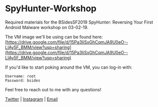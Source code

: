 # SpyHunter-Workshop

Required materials for the BSidesSF2019 SpyHunter: Reversing Your First Android Malware workshop on 03-02-19.

The VM image we'll be using can be found here: [https://drive.google.com/file/d/15Pa3IiSxGhCqmJA9U0eO--LIAy5F_BMM/view?usp=sharing](https://drive.google.com/file/d/15Pa3IiSxGhCqmJA9U0eO--LIAy5F_BMM/view?usp=sharing)

If you'd like to start poking around the VM, you can log-in with:

```
Username: root 
Password: bsides
```

Feel free to reach out to me with any questions!

[Twitter](http://twitter.com/chmodxx_) | [Instagram](http://instagram.com/chmodxx) | [Email](mailto:hello@chmodxx.net)


